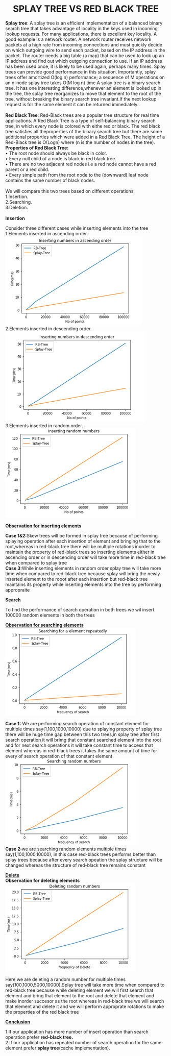 <h1><center>SPLAY TREE VS RED BLACK TREE</center></h1>
<body>
 <b>Splay tree</b>: A splay tree is an efficient implementation of a balanced binary search
tree that takes advantage of locality in the keys used in incoming lookup
requests. For many applications, there is excellent key locality. A good
example is a network router. A network router receives network packets at a
high rate from incoming connections and must quickly decide on which
outgoing wire to send each packet, based on the IP address in the packet. The
router needs a big table (a map) that can be used to look up an IP address and
find out which outgoing connection to use. If an IP address has been used
once, it is likely to be used again, perhaps many times. Splay trees can provide
good performance in this situation. Importantly, splay trees offer amortized
O(log n) performance; a sequence of M operations on an n-node splay tree
takes O(M log n) time.A splay tree is a binary search tree. It has one
interesting difference,whenever an element is looked up in the tree, the splay
tree reorganizes to move that element to the root of the tree, without breaking
the binary search tree invariant.If the next lookup request is for the same
element it can be returned immediately..<br><br>
<b>Red Black Tree</b>: Red-Black trees are a popular tree structure for real time applications. A
Red Black Tree is a type of self-balancing binary search tree, in which every
node is colored with eithe red or black. The red black tree satisfies all theproperties of the binary search tree but there are some additional properties
which were added in a Red Black Tree. The height of a Red-Black tree is
O(Logn) where (n is the number of nodes in the tree).
 <b>Properties of Red Black Tree:</b><br>
• The root node should always be black in color.<br>
• Every null child of a node is black in red black tree.<br>
• There are no two adjacent red nodes i.e a red node cannot have a red
parent or a red child.<br>
• Every simple path from the root node to the (downward) leaf node
contains the same number of black nodes.<br><br>
We will compare this two trees based on different operations:<br>
    1.Insertion.<br>
    2.Searching.<br>
    3.Deletion.<br><br>
    <b>Insertion </b>
    <p>Consider three different cases while inserting elements into the tree<br>1.Elements inserted in ascending order.<br><img src="images/ascending insertion.png"><br>2.Elements inserted in descending order.<br><img src="images/descending insertion.png"><br>3.Elements inserted in random order.<br><img src="images/random insertion.png"><br>
    </p></body>
    <body><u><b>Observation for inserting elements</b></u><p><b>Case 1&2:</b>Skew trees will be formed in splay tree because of performing splaying operation after each insertion of element and bringing that to the root,whereas in red-black tree there will be multiple rotations inorder to maintain the property of red-black trees so inserting elements either in ascending order or in descending order will take more time in red-black tree when compared to splay tree<br>
<b>Case 3:</b>While inserting elements in random order splay tree will take more time when compared to red-black tree because splay will bring the newly inserted element to the rooot after each insertion but red-black tree maintains its property while inserting elements into the tree by performing appropraite</p></body>
<body><u><b>Search</b></u>
<p>To find the performance of search operation in both trees we wil insert 100000 random elements in both the trees</p><u><b>Observation for searching elements</b></u><img src="images/searching repeatedly.png"><br>
<p><b>Case 1:</b> We are performing search operation of constant element for multiple times say(1,100,1000,10000) due to splaying property of splay tree there will be huge time gap between this two trees,in splay tree after first search operation it will brimg that constant searched element into the root and for next search operations it will take constant time to access that element whereas in red-black trees it takes the same amount of time for every of search operation of that constant element<br><img src="images/random search.png"><br>
<b>Case 2:</b>we are searching random elements multiple times say(1,100,1000,10000), in this case red-black trees performs better than splay trees because after every search opeation the splay structure will be changed whereas the structure of red-black tree remains constant</p>
<body>
<u><b>Delete</b></u><br><b>Observation for deleting elements</b><img src="images/random delete.png"><br>
    <p>      Here we are deleting a random number for multiple times say(100,1000,5000,10000).Splay tree will take more time when compared to red-black tree because while deleting element we will first search that element and bring that element to the root and delete that element and make inorder succesor as the root whereas in red-black tree we will search that element and delete it and we will perform approprate rotations to make the properties of the red black tree</p></body>
    <body><u><b>Conclusion</b></u>
   <p>1.If our application has more number of insert operation than search operation prefer <b>red-black tree.</b><br>
   2.If our application has repeated number of search operation for the same element prefer <b>splay tree</b>(cache implementation).</p></body>
